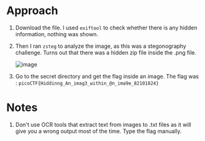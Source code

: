 # Approach

1. Download the file. I used `exiftool` to check whether there is any hidden information, nothing was shown.
2. Then I ran `zsteg` to analyze the image, as this was a stegonography challenge. Turns out that there was a hidden zip file inside the .png file.

   ![image](https://github.com/user-attachments/assets/3e6d5430-3fe4-4215-9536-61f94a97fa8b)

3. Go to the secret directory and get the flag inside an image. The flag was :  `picoCTF{Hiddinng_An_imag3_within_@n_ima9e_82101824}`


# Notes

1. Don't use OCR tools that extract text from images to .txt files as it will give you a wrong output most of the time. Type the flag manually.
